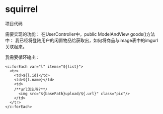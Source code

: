 # squirrel
项目代码

需要实现的功能：
在UserController中，public ModelAndView goods()方法中：
我已经将登陆用户的闲置物品给获取出，如何将商品与image表中的imgurl关联起来。

我需要循环输出：

```
<c:forEach var="l" items="${list}">
  <tr>
    <td>${l.id}</td>
    <td>${l.name}</td>
    <td>
    /**url怎么写?**/
      <img src="${basePath}upload/${.url}" class="pic"/>
    </td>
  </tr>
</c:forEach>
```
